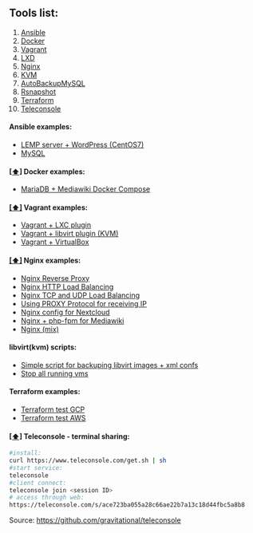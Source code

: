 
## <a name='toc'>Tools list:</a>

  1. [Ansible](#ansible)
  1. [Docker](#docker)
  1. [Vagrant](#vagrant)
  1. [LXD](LXD.md)
  1. [Nginx](#nginx)
  1. [KVM](#kvm)
  1. [AutoBackupMySQL](/autobackupmysql.sh)
  1. [Rsnapshot](rsnapshot.conf)
  1. [Terraform](#terraform)
  1. [Teleconsole](#teleconsole)


#### <a name='ansible'>Ansible examples:</a>

* [LEMP server + WordPress (CentOS7)](/ansible/LEMP-server-wordpress/)
* [MySQL](/ansible/mysql-test.yml)


#### [[⬆]](#toc) <a name='docker'>Docker examples:</a>

* [MariaDB + Mediawiki Docker Compose](/docker/docker-compose_mediawiki.yml)


#### [[⬆]](#toc) <a name='vagrant'>Vagrant examples:</a>

* [Vagrant + LXC plugin](/vagrant/vagrant-lxc/Vagrantfile)
* [Vagrant + libvirt plugin (KVM)](/vagrant/vagrant-kvm/Vagrantfile)
* [Vagrant + VirtualBox](/vagrant/vagrant-virtualbox/Vagrantfile)


#### [[⬆]](#toc) <a name='nginx'>Nginx examples:</a>

* [Nginx Reverse Proxy](/nginx/reverse-proxy.conf)
* [Nginx HTTP Load Balancing](/nginx/load-balancer-http.conf)
* [Nginx TCP and UDP Load Balancing](/nginx/load-balancer-tcp.conf)
* [Using PROXY Protocol for receiving IP](/nginx/proxy-protocol.conf)
* [Nginx config for Nextcloud](/nginx/nextcloud.conf)
* [Nginx + php-fpm for Mediawiki](/nginx/mediawiki.conf)
* [Nginx (mix)](/nginx/nginx.conf)


#### <a name='kvm'>libvirt(kvm) scripts:</a>

* [Simple script for backuping libvirt images + xml confs](/kvm/libvirt-backup.sh)
* [Stop all running vms](/kvm/vms-stop.sh)


#### <a name='terraform'>Terraform examples:</a>

* [Terraform test GCP](/terraform/googleStart.tf)
* [Terraform test AWS](/terraform/awsStart.tf)


#### [[⬆]](#toc) <a name='teleconsole'>Teleconsole - terminal sharing:</a>
```bash
#install:
curl https://www.teleconsole.com/get.sh | sh
#start service:
teleconsole
#client connect:
teleconsole join <session ID> 
# access through web:
https://teleconsole.com/s/ace723ba055a28c66ae22b7a13c18d44fbc5a8b8 
```
Source: https://github.com/gravitational/teleconsole
